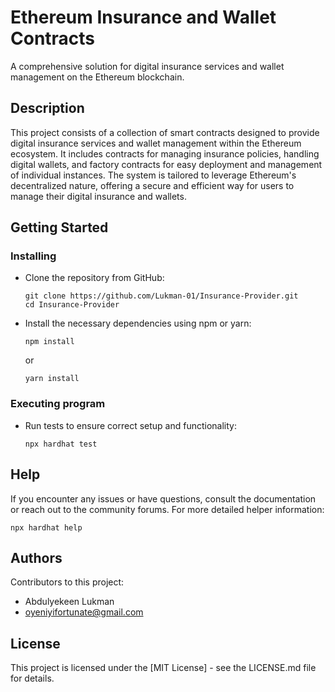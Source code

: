 # Ethereum Insurance and Wallet Contracts

A comprehensive solution for digital insurance services and wallet management on the Ethereum blockchain.

## Description

This project consists of a collection of smart contracts designed to provide digital insurance services and wallet management within the Ethereum ecosystem. It includes contracts for managing insurance policies, handling digital wallets, and factory contracts for easy deployment and management of individual instances. The system is tailored to leverage Ethereum's decentralized nature, offering a secure and efficient way for users to manage their digital insurance and wallets.

## Getting Started

### Installing

- Clone the repository from GitHub:
  ```
  git clone https://github.com/Lukman-01/Insurance-Provider.git
  cd Insurance-Provider
  ```
- Install the necessary dependencies using npm or yarn:
  ```
  npm install
  ```
  or
  ```
  yarn install
  ```

### Executing program

- Run tests to ensure correct setup and functionality:
  ```
  npx hardhat test
  ```

## Help

If you encounter any issues or have questions, consult the documentation or reach out to the community forums. For more detailed helper information:
```
npx hardhat help
```

## Authors

Contributors to this project:

- Abdulyekeen Lukman
- oyeniyifortunate@gmail.com

## License

This project is licensed under the [MIT License] - see the LICENSE.md file for details.
